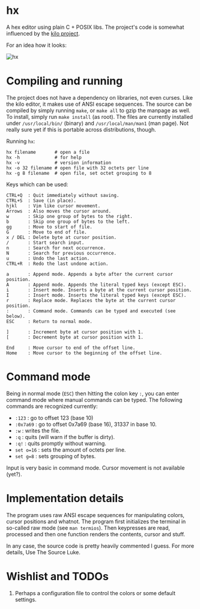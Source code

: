 # hx

A hex editor using plain C + POSIX libs. The project's code
is somewhat influenced by the [kilo project](https://github.com/antirez/kilo).

For an idea how it looks:

![hx](http://i.imgur.com/5XPbMGW.png)

# Compiling and running

The project does not have a dependency on libraries, not even curses. Like the
kilo editor, it makes use of ANSI escape sequences. The source can be compiled
by simply running `make`, or `make all` to gzip the manpage as well. To install,
simply run `make install` (as root). The files are currently installed under
`/usr/local/bin/` (binary) and `/usr/local/man/man1` (man page). Not really sure yet
if this is portable across distributions, though.

Running `hx`:

	hx filename       # open a file
	hx -h             # for help
	hx -v             # version information
	hx -o 32 filename # open file with 32 octets per line
	hx -g 8 filename  # open file, set octet grouping to 8

Keys which can be used:

	CTRL+Q  : Quit immediately without saving.
	CTRL+S  : Save (in place).
	hjkl    : Vim like cursor movement.
	Arrows  : Also moves the cursor around.
	w       : Skip one group of bytes to the right.
	b       : Skip one group of bytes to the left.
	gg      : Move to start of file.
	G       : Move to end of file.
	x / DEL : Delete byte at cursor position.
	/       : Start search input.
	n       : Search for next occurrence.
	N       : Search for previous occurrence.
	u       : Undo the last action.
	CTRL+R  : Redo the last undone action.

	a       : Append mode. Appends a byte after the current cursor position.
	A       : Append mode. Appends the literal typed keys (except ESC).
	i       : Insert mode. Inserts a byte at the current cursor position.
	I       : Insert mode. Inserts the literal typed keys (except ESC).
	r       : Replace mode. Replaces the byte at the current cursor position.
	:       : Command mode. Commands can be typed and executed (see below).
	ESC     : Return to normal mode.

	]       : Increment byte at cursor position with 1.
	[       : Decrement byte at cursor position with 1.

	End     : Move cursor to end of the offset line.
	Home    : Move cursor to the beginning of the offset line.


# Command mode

Being in normal mode (`ESC`) then hitting the colon key `:`, you can enter command
mode where manual commands can be typed. The following commands are recognized currently:

* `:123`      : go to offset 123 (base 10)
* `:0x7a69`   : go to offset 0x7a69 (base 16), 31337 in base 10.
* `:w`        : writes the file.
* `:q`        : quits (will warn if the buffer is dirty).
* `:q!`       : quits promptly without warning.
* `set o=16`  : sets the amount of octets per line.
* `set g=8`   : sets grouping of bytes.

Input is very basic in command mode. Cursor movement is not available (yet?).

# Implementation details

The program uses raw ANSI escape sequences for manipulating colors, cursor
positions and whatnot. The program first initializes the terminal in
so-called raw mode (see `man termios`). Then keypresses are read, processed
and then one function renders the contents, cursor and stuff.

In any case, the source code is pretty heavily commented I guess. For more
details, Use The Source Luke.

# Wishlist and TODOs

1. Perhaps a configuration file to control the colors or some default settings.
